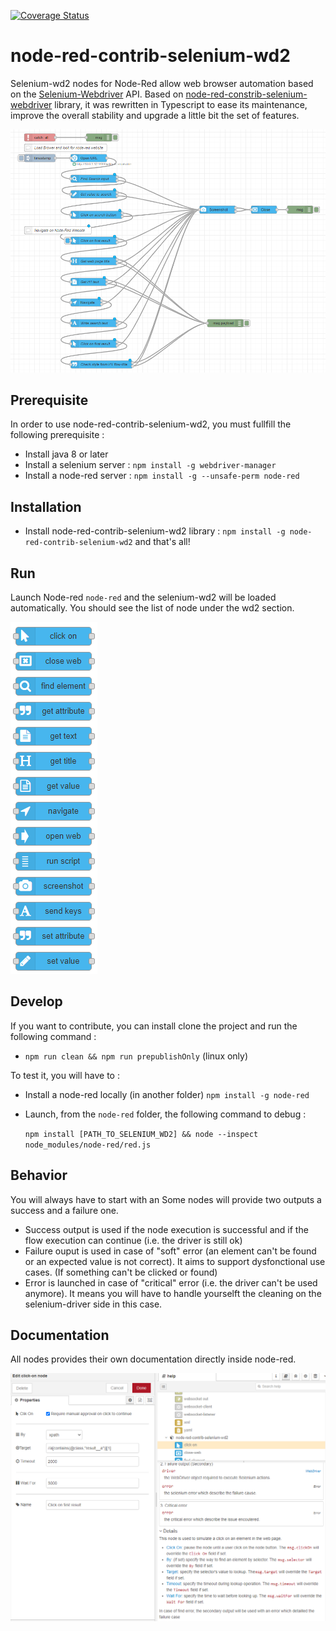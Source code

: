 [![Coverage Status](https://coveralls.io/repos/github/simonradier/node-red-contrib-selenium-wd2/badge.svg?branch=0.2.x)](https://coveralls.io/github/simonradier/node-red-contrib-selenium-wd2?branch=0.2.x)

# node-red-contrib-selenium-wd2
Selenium-wd2 nodes for Node-Red allow web browser automation based on the [Selenium-Webdriver](https://www.selenium.dev/documentation/) API. Based on [node-red-constrib-selenium-webdriver](https://flows.nodered.org/node/node-red-contrib-selenium-webdriver) library, it was rewritten in Typescript to ease its maintenance, improve the overall stability and upgrade a little bit the set of features.

![wd2 workflow example](https://raw.githubusercontent.com/simonradier/node-red-contrib-selenium-wd2/master/doc/img/workflow.png "wd2 workflow example")

## Prerequisite
In order to use node-red-contrib-selenium-wd2, you must fullfill the following prerequisite :
* Install java 8 or later
* Install a selenium server : `npm install -g webdriver-manager`
* Install a node-red server : `npm install -g --unsafe-perm node-red`


## Installation
* Install node-red-contrib-selenium-wd2 library : `npm install -g node-red-contrib-selenium-wd2` and that's all!

## Run
Launch Node-red `node-red` and the selenium-wd2 will be loaded automatically. You should see the list of node under the wd2 section.

![wd2 section overview](https://raw.githubusercontent.com/simonradier/node-red-contrib-selenium-wd2/master/doc/img/wd2.png "wd2 section")


## Develop
If you want to contribute, you can install clone the project and run the following command :
* `npm run clean && npm run prepublishOnly` (linux only)

To test it, you will have to : 
* Install a node-red locally (in another folder) `npm install -g node-red`
* Launch, from the `node-red` folder, the following command to debug :

    `npm install [PATH_TO_SELENIUM_WD2] && node --inspect node_modules/node-red/red.js`

## Behavior
You will always have to start with an 
Some nodes will provide two outputs a success and a failure one.
* Success output is used if the node execution is successful and if the flow execution can continue (i.e. the driver is still ok)
* Failure ouput is used in case of "soft" error (an element can't be found or an expected value is not correct). It aims to support dysfonctional use cases. (If something can't be clicked or found)
* Error is launched in case of "critical" error (i.e. the driver can't be used anymore). It means you will have to handle yourselft the cleaning on the selenium-driver side in this case.

## Documentation
All nodes provides their own documentation directly inside node-red.

![wd2 help overview](https://raw.githubusercontent.com/simonradier/node-red-contrib-selenium-wd2/master/doc/img/node-help.png "wd2 help")
